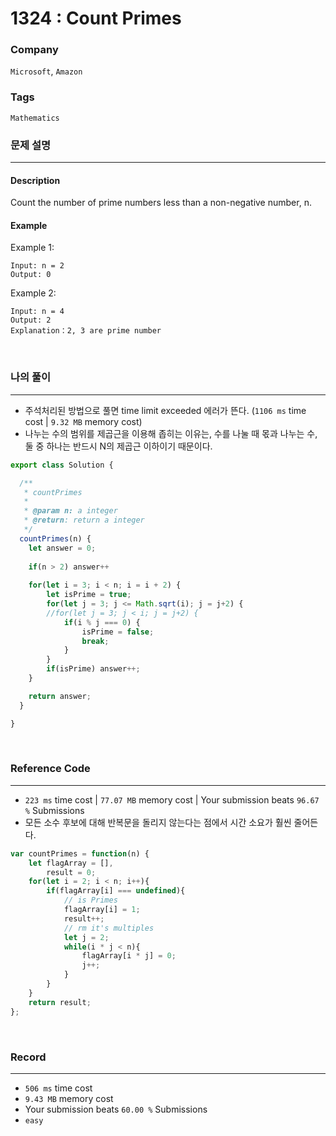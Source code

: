 1324 : Count Primes
===
### Company
`Microsoft`, `Amazon`

### Tags
`Mathematics`

### 문제 설명
---
#### Description
Count the number of prime numbers less than a non-negative number, n.

#### Example
Example 1:
```
Input: n = 2
Output: 0
```
Example 2:
```
Input: n = 4
Output: 2
Explanation：2, 3 are prime number
```

<br>

### 나의 풀이
---
- 주석처리된 방법으로 풀면 time limit exceeded 에러가 뜬다. (`1106 ms` time cost | `9.32 MB` memory cost)
- 나누는 수의 범위를 제곱근을 이용해 좁히는 이유는, 수를 나눌 때 몫과 나누는 수, 둘 중 하나는 반드시 N의 제곱근 이하이기 때문이다.
```js
export class Solution {

  /**
   * countPrimes
   *
   * @param n: a integer
   * @return: return a integer
   */
  countPrimes(n) {
    let answer = 0;
    
    if(n > 2) answer++
    
    for(let i = 3; i < n; i = i + 2) {
        let isPrime = true;
        for(let j = 3; j <= Math.sqrt(i); j = j+2) {
        //for(let j = 3; j < i; j = j+2) {
            if(i % j === 0) {
                isPrime = false;
                break;
            }
        }
        if(isPrime) answer++;
    }

    return answer;
  }

}
```
<br>

### Reference Code
---
- `223 ms` time cost | `77.07 MB` memory cost | Your submission beats `96.67 %` Submissions
- 모든 소수 후보에 대해 반복문을 돌리지 않는다는 점에서 시간 소요가 훨씬 줄어든다.
```js
var countPrimes = function(n) {
    let flagArray = [],
        result = 0;
    for(let i = 2; i < n; i++){
        if(flagArray[i] === undefined){
            // is Primes
            flagArray[i] = 1;
            result++;
            // rm it's multiples
            let j = 2;
            while(i * j < n){
                flagArray[i * j] = 0;
                j++;
            }
        }
    }
    return result;
};
```
<br>

### Record
---
- `506 ms` time cost
- `9.43 MB` memory cost
- Your submission beats `60.00 %` Submissions
- `easy`

<br>
